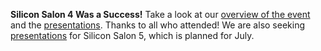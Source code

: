 **Silicon Salon 4 Was a Success!** Take a look at our [overview of the
event](/salon4/) and the
[presentations](/salon4/presentations/). Thanks to all who attended!
We are also seeking [presentations](/contribute/) for Silicon Salon 5,
which is planned for July.
